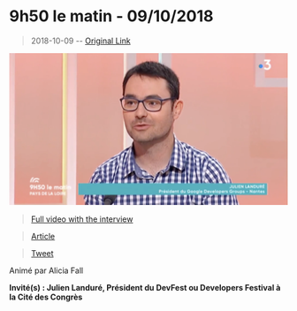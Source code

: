 # 9h50 le matin - 09/10/2018

> 2018-10-09 -- [Original Link](https://france3-regions.francetvinfo.fr/pays-de-la-loire/emissions/9h50-matin)

![Img](./2018-10-09-france3.png)

> [Full video with the interview](https://www.youtube.com/watch?v=D7_lGxJL_RQ)

> [Article](https://france3-regions.francetvinfo.fr/pays-de-la-loire/nantes-devfest-rendez-vous-incontournable-technophiles-1555102.html)

> [Tweet](https://twitter.com/jlandure/status/1049598578790977536)

Animé par Alicia Fall

**Invité(s) : Julien Landuré, Président du DevFest ou Developers Festival à la Cité des Congrès**
